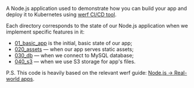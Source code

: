 A Node.js application used to demonstrate how you can build your app and deploy it
to Kubernetes using [werf CI/CD tool](https://werf.io/).

Each directory corresponds to the state of our Node.js application when we
implement specific features in it:

* [01_basic_app](01_basic_app/) is the initial, basic state of our app;
* [020_assets](020_assets/) — when our app serves static assets;
* [030_db](030_db/) — when we connect to MySQL database;
* [040_s3](040_s3/) — when we use S3 storage for app's files.

P.S. This code is heavily based on the relevant werf guide:
[Node.js → Real-world apps](https://werf.io/guides/nodejs/200_real_apps.html).
